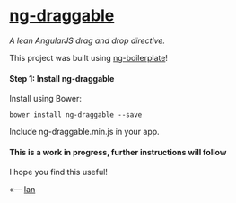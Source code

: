 # [ng-draggable](http://ianwalter.github.io/ng-draggable/)
*A lean AngularJS drag and drop directive.*

This project was built using [ng-boilerplate](https://github.com/ianwalter/ng-boilerplate)!

#### Step 1: Install ng-draggable

Install using Bower:

```
bower install ng-draggable --save
```

Include ng-draggable.min.js in your app.


#### This is a work in progress, further instructions will follow


I hope you find this useful!

«–– [Ian](http://ianvonwalter.com)